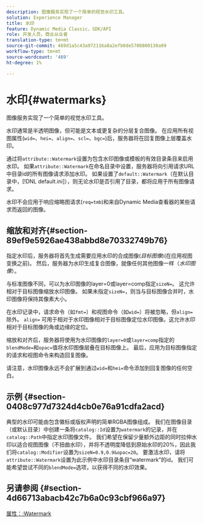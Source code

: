 ```yaml
---
description: 图像服务实现了一个简单的视觉水印工具。
solution: Experience Manager
title: 水印
feature: Dynamic Media Classic，SDK/API
role: 开发人员，商业从业者
translation-type: tm+mt
source-git-commit: 469d1a5c43a972116a8a2efb0de5708800130a99
workflow-type: tm+mt
source-wordcount: '469'
ht-degree: 1%

---
```



# 水印{#watermarks}

图像服务实现了一个简单的视觉水印工具。

水印通常是半透明图像，但可能是文本或更复杂的分层复合图像。 在应用所有视图属性(`wid=`、`hei=`、`align=`、`scl=`、`bgc=`)后，服务器将在回复图像上层覆盖水印。

通过将`attribute::Watermark`设置为包含水印图像或模板的有效目录条目来启用水印。 如果`attribute::Watermark`在命名目录中设置，服务器将向引用请求URL中目录id的所有图像请求添加水印。 如果设置了`default::Watermark`（在默认目录中，[!DNL default.ini]），则无论水印是否引用了目录，都将应用于所有图像请求。

水印不会应用于响应缩略图请求(`req=tmb`)和来自Dynamic Media查看器的某些请求而返回的图像。

## 缩放和对齐{#section-89ef9e5926ae438abbd8e70332749b76}

指定水印后，服务器将首先生成需要应用水印的合成图像(*目标图像*)(在应用视图变换之前)。 然后，服务器为水印生成复合图像，就像任何其他图像一样（*水印图像*）。

与标准图像不同，可以为水印图像的layer=0或layer=comp指定`sizeN=`。 这允许相对于目标图像缩放水印图像。 如果未指定`sizeN=`，则当与目标图像合并时，水印图像将保持其像素大小。

在水印记录中，请求命令（如`fmt=`）和视图命令（如`wid=`）将被忽略，但`align=`除外。 `align=` 可用于相对于水印图像相对于目标图像定位水印图像。这允许水印相对于目标图像的角或边缘的定位。

缩放和对齐后，服务器将使用为水印图像的`layer=0`或`layer=comp`指定的`blendMode=`和`opac=`值将水印图像层叠在目标图像上。 最后，应用为目标图像指定的请求和视图命令来构造回复图像。

请注意，水印图像永远不会扩展到通过`wid=`和`hei=`命令添加到回复图像的任何空白。

## 示例 {#section-0408c977d7324d4cb0e76a91cdfa2acd}

典型的水印可能由包含徽标或版权声明的简单RGBA图像组成。 我们在图像目录（或默认目录）中创建一条将`catalog::Id`设置为`watermark`的记录，并在`catalog::Path`中指定水印图像文件。 我们希望在保留少量额外边距的同时拉伸水印以适合视图图像（不扭曲水印），并将不透明度降低到原始水印的20%，因此我们将`catalog::Modifier`设置为`sizeN=0.9,0.9&opac=20`。 要激活水印，请将`attribute::Watermark`设置为此示例中水印目录条目“watermark”的id。 我们可能希望尝试不同的`blendMode=`选项，以获得不同的水印效果。

## 另请参阅 {#section-4d66713abacb42c7b6a0c93cbf966a97}

[属性：:Watermark](../../../../../is-api/image-catalog/image-serving-api-ref/c-image-catalog-reference/c-attributes-reference/r-watermark.md#reference-942b50acb2dd43a5ae498dc41ea9ac9b)
